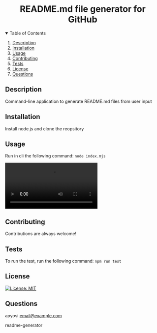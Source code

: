 
<div align="center">
<h1 align="center">README.md file generator for GitHub</h1>
</div>
<details open>
  <summary>Table of Contents</summary>
  <ol>
    <li><a href="#description">Description</a></li>
    <li><a href="#installation">Installation</a></li>
    <li><a href="#usage">Usage</a></li>
    <li><a href="#contributing">Contributing</a></li>
    <li><a href="#tests">Tests</a></li>
    <li><a href="#license">License</a></li>
    <li><a href="#questions">Questions</a></li>
  </ol>
</details>

## Description
Command-line application to generate README.md files from user input

## Installation
Install node.js and clone the reopsitory

## Usage
Run in cli the following command: ```node index.mjs```

<video src="https://user-images.githubusercontent.com/107482495/220493536-cf465a32-d784-445f-84f0-54ad80e5b0b4.mp4" controls="controls" style="max-width: 730px;">
</video>


## Contributing
Contributions are always welcome!

## Tests
To run the test, run the following command: ```npm run test```

## License
[![License: MIT](https://img.shields.io/badge/License-MIT-yellow.svg)](https://opensource.org/licenses/MIT)

## Questions
apyosi
email@example.com

readme-generator
